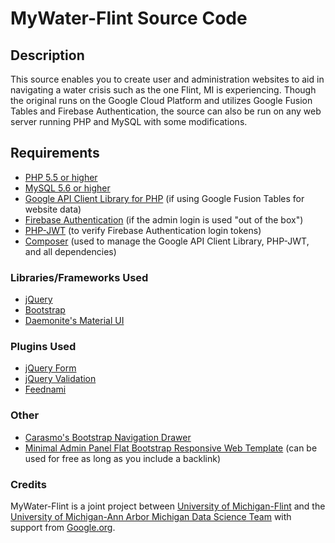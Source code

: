 # MyWater-Flint Source Code #

## Description ##
This source enables you to create user and administration websites to aid in navigating a water crisis such as the one Flint, MI is experiencing. Though the original runs on the Google Cloud Platform and utilizes Google Fusion Tables and Firebase Authentication, the source can also be run on any web server running PHP and MySQL with some modifications.

## Requirements ##
* [PHP 5.5 or higher](http://www.php.net/)
* [MySQL 5.6 or higher](http://dev.mysql.com/)
* [Google API Client Library for PHP](https://github.com/google/google-api-php-client/) (if using Google Fusion Tables for website data)
* [Firebase Authentication](https://firebase.google.com/) (if the admin login is used "out of the box")
* [PHP-JWT](https://github.com/firebase/php-jwt/) (to verify Firebase Authentication login tokens)
* [Composer](https://getcomposer.org/) (used to manage the Google API Client Library, PHP-JWT, and all dependencies)

### Libraries/Frameworks Used ###
* [jQuery](http://jquery.com/)
* [Bootstrap](https://getbootstrap.com/)
* [Daemonite's Material UI](https://github.com/Daemonite/material/)

### Plugins Used ###
* [jQuery Form](http://malsup.com/jquery/form/)
* [jQuery Validation](http://jqueryvalidation.org/)
* [Feednami](https://github.com/sekando/feednami-client/)

### Other ###
* [Carasmo's Bootstrap Navigation Drawer](https://jsbin.com/seqola/2/edit?html,css,js,output/)
* [Minimal Admin Panel Flat Bootstrap Responsive Web Template](https://w3layouts.com/minimal-admin-panel-flat-bootstrap-responsive-web-template/) (can be used for free as long as you include a backlink)

### Credits ###
MyWater-Flint is a joint project between [University of Michigan-Flint](http://www.umflint.edu/) and the [University of Michigan-Ann Arbor Michigan Data Science Team](http://web.eecs.umich.edu/~jabernet/FlintWater/data_dive_summary.html) with support from [Google.org](http://www.google.org/).
